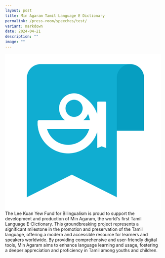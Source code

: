 ```yaml
---
layout: post
title: Min Agaram Tamil Language E Dictionary
permalink: /press-room/speeches/test/
variant: markdown
date: 2024-04-21
description: ""
image: ""
---
```

![](/images/unnamed.png)
The Lee Kuan Yew Fund for Bilingualism is proud to support the development and production of Min Agaram, the world's first Tamil Language E-Dictionary. This groundbreaking project represents a significant milestone in the promotion and preservation of the Tamil language, offering a modern and accessible resource for learners and speakers worldwide. By providing comprehensive and user-friendly digital tools, Min Agaram aims to enhance language learning and usage, fostering a deeper appreciation and proficiency in Tamil among youths and children.